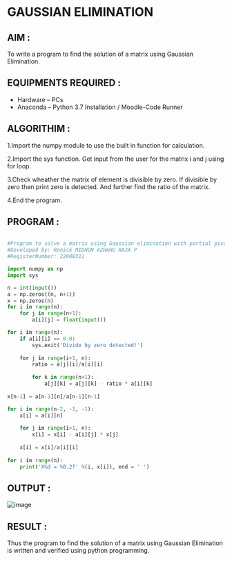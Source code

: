 # GAUSSIAN ELIMINATION

## AIM : 

To write a program to find the solution of a matrix using Gaussian Elimination.

## EQUIPMENTS REQUIRED :

- Hardware – PCs
- Anaconda – Python 3.7 Installation / Moodle-Code Runner

## ALGORITHIM : 

1.Import the numpy module to use the built in function for calculation.

2.Import the sys function. Get input from the user for the matrix i and j using for loop.

3.Check wheather the matrix of element is divisible by zero. If divisible by zero then print zero is detected. And further find the ratio of the matrix.

4.End the program.

## PROGRAM :
```python

#Program to solve a matrix using Gaussian elimination with partial pivoting.
#Developed by: Ronick MIDHUN AZHAHU RAJA P
#RegisterNumber: 22008311

import numpy as np
import sys

n = int(input())
a = np.zeros((n, n+1))
x = np.zeros(n)
for i in range(n):
    for j in range(n+1):
        a[i][j] = float(input())

for i in range(n):
    if a[i][i] == 0.0:
        sys.exit('Divide by zero detected!')
    
    for j in range(i+1, n):
        ratio = a[j][i]/a[i][i]
        
        for k in range(n+1):
            a[j][k] = a[j][k] - ratio * a[i][k]
            
x[n-1] = a[n-1][n]/a[n-1][n-1]

for i in range(n-2, -1, -1):
    x[i] = a[i][n]
    
    for j in range(i+1, n):
        x[i] = x[i] - a[i][j] * x[j]
        
    x[i] = x[i]/a[i][i]
    
for i in range(n):
    print('X%d = %0.2f' %(i, x[i]), end = ' ')
```

## OUTPUT :


![image](https://user-images.githubusercontent.com/118054670/214347433-ba5c1ec0-5303-4642-a0cf-b390d7d9c42d.png)



## RESULT :

Thus the program to find the solution of a matrix using Gaussian Elimination is written and verified using python programming.

